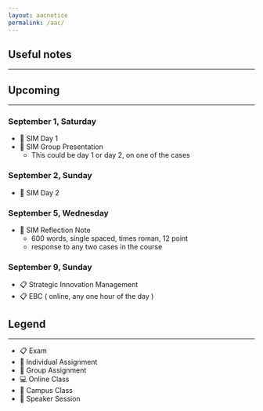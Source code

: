```yaml
---
layout: aacnotice
permalink: /aac/
---
```


## Useful notes

----

## Upcoming

----










### September 1, Saturday
* :school: SIM Day 1
* :busts_in_silhouette: SIM Group Presentation
  * This could be day 1 or day 2, on one of the cases

### September 2, Sunday
* :school: SIM Day 2

### September 5, Wednesday
* :bust_in_silhouette: SIM Reflection Note
  * 600 words, single spaced, times roman, 12 point
  * response to any two cases in the course

### September 9, Sunday
* :clipboard: Strategic Innovation Management
* :clipboard: EBC ( online, any one hour of the day )

## Legend

----
* :clipboard: Exam
* :bust_in_silhouette: Individual Assignment
* :busts_in_silhouette: Group Assignment
* :computer: Online Class
* :school: Campus Class
* :microphone: Speaker Session

